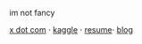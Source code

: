 im not fancy

[x dot com](https://x.com/CllTheCoder) ⋅ [kaggle](https://www.kaggle.com/carloscll) ⋅ [resume](https://drive.google.com/file/d/1rOAT7LlJDYMnf0Beh9Xpa7VKlH0ivbT_/view?usp=sharing)⋅ [blog](https://cllspy.github.io/CllTorch-Blog/) 
